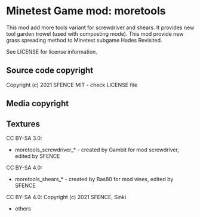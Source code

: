 Minetest Game mod: moretools
============================

This mod add more tools variant for screwdriver and shears.
It provides new tool garden trowel (used with composting mode).
This mod provide new grass spreading method to Minetest subgame Hades Revisited.

See LICENSE for license information.

Source code copyright
----------------------
Copyright (c) 2021 SFENCE
MIT - check LICENSE file

Media copyright
---------------

Textures
--------

CC BY-SA 3.0:
  * moretools_screwdriver_*  - created by Gambit for mod screwdriver, edited by SFENCE

CC BY-SA 4.0:
  * moretools_shears_* - created by Bas80 for mod vines, edited by SFENCE

CC BY-SA 4.0: Copyright (c) 2021 SFENCE, Sinki
  * others



